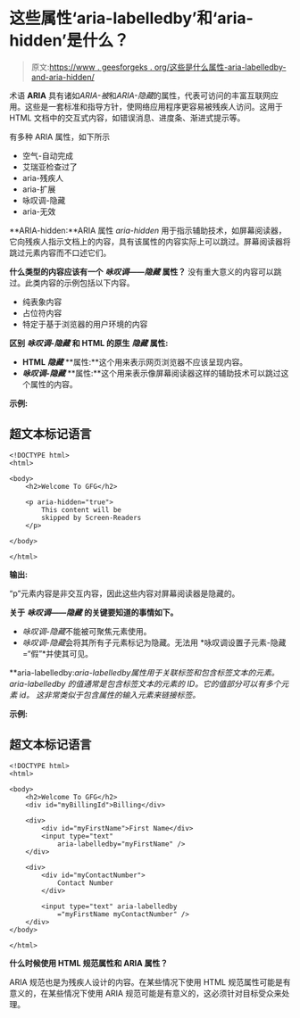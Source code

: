 # 这些属性‘aria-labelledby’和‘aria-hidden’是什么？

> 原文:[https://www . geesforgeks . org/这些是什么属性-aria-labelledby-and-aria-hidden/](https://www.geeksforgeeks.org/what-are-these-attributes-aria-labelledby-and-aria-hidden/)

术语 **ARIA** 具有诸如*ARIA-被*和*ARIA-隐藏*的属性，代表可访问的丰富互联网应用。这些是一套标准和指导方针，使网络应用程序更容易被残疾人访问。这用于 HTML 文档中的交互式内容，如错误消息、进度条、渐进式提示等。

有多种 ARIA 属性，如下所示

*   空气-自动完成
*   艾瑞亚检查过了
*   aria-残疾人
*   aria-扩展
*   咏叹调-隐藏
*   aria-无效

**ARIA-hidden:**ARIA 属性 *aria-hidden* 用于指示辅助技术，如屏幕阅读器，它向残疾人指示文档上的内容，具有该属性的内容实际上可以跳过。屏幕阅读器将跳过元素内容而不口述它们。

**什么类型的内容应该有一个** ***咏叹调——隐藏*** **属性？**
没有重大意义的内容可以跳过。此类内容的示例包括以下内容。

*   纯表象内容
*   占位符内容
*   特定于基于浏览器的用户环境的内容

**区别** ***咏叹调-隐藏*** **和 HTML 的原生** ***隐藏*** **属性:**

*   **HTML** ***隐藏*** **属性:**这个用来表示网页浏览器不应该呈现内容。
*   ***咏叹调-隐藏*** **属性:**这个用来表示像屏幕阅读器这样的辅助技术可以跳过这个属性的内容。

**示例:**

## 超文本标记语言

```htmlhtml
<!DOCTYPE html>
<html>

<body>
    <h2>Welcome To GFG</h2>

    <p aria-hidden="true">
        This content will be
        skipped by Screen-Readers
    </p>

</body>

</html>
```

**输出:**

“p”元素内容是非交互内容，因此这些内容对屏幕阅读器是隐藏的。

**关于** ***咏叹调——隐藏*** **的关键要知道的事情如下。**

*   *咏叹调-隐藏*不能被可聚焦元素使用。
*   *咏叹调-隐藏*会将其所有子元素标记为隐藏。无法用
    *咏叹调设置子元素-隐藏=“假”*并使其可见。

**aria-labelledby:***aria-labelledby*属性用于关联标签和包含标签文本的元素。 *aria-labelledby* 的值通常是包含标签文本的元素的 ID。它的值部分可以有多个元素 id。
这非常类似于包含*属性的输入元素来链接标签。*

**示例:**

## 超文本标记语言

```htmlhtml
<!DOCTYPE html>
<html>

<body>
    <h2>Welcome To GFG</h2>
    <div id="myBillingId">Billing</div>

    <div>
        <div id="myFirstName">First Name</div>
        <input type="text"
            aria-labelledby="myFirstName" />
    </div>

    <div>
        <div id="myContactNumber">
            Contact Number
        </div>

        <input type="text" aria-labelledby
            ="myFirstName myContactNumber" />
    </div>
</body>

</html>
```

**什么时候使用 HTML 规范属性和 ARIA 属性？**

ARIA 规范也是为残疾人设计的内容。在某些情况下使用 HTML 规范属性可能是有意义的，在某些情况下使用 ARIA 规范可能是有意义的，这必须针对目标受众来处理。